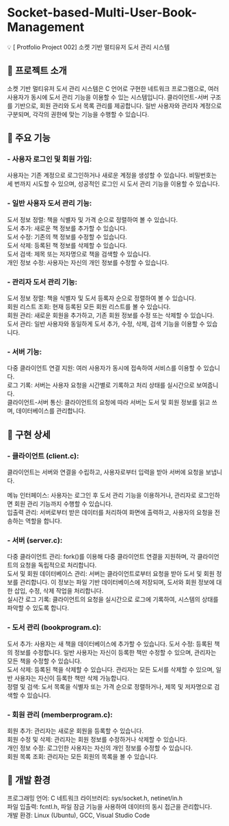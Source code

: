 # Socket-based-Multi-User-Book-Management
💡 [ Protfolio Project 002] 소켓 기반 멀티유저 도서 관리 시스템

## 📌 프로젝트 소개
소켓 기반 멀티유저 도서 관리 시스템은 C 언어로 구현한 네트워크 프로그램으로, 여러 사용자가 동시에 도서 관리 기능을 이용할 수 있는 시스템입니다. 클라이언트-서버 구조를 기반으로, 회원 관리와 도서 목록 관리를 제공합니다. 일반 사용자와 관리자 계정으로 구분되며, 각각의 권한에 맞는 기능을 수행할 수 있습니다.

## 📌 주요 기능
### - 사용자 로그인 및 회원 가입:
사용자는 기존 계정으로 로그인하거나 새로운 계정을 생성할 수 있습니다. 비밀번호는 세 번까지 시도할 수 있으며, 성공적인 로그인 시 도서 관리 기능을 이용할 수 있습니다.  

### - 일반 사용자 도서 관리 기능:
  도서 정보 정렬: 책을 식별자 및 가격 순으로 정렬하여 볼 수 있습니다.  
  도서 추가: 새로운 책 정보를 추가할 수 있습니다.  
  도서 수정: 기존의 책 정보를 수정할 수 있습니다.  
  도서 삭제: 등록된 책 정보를 삭제할 수 있습니다.  
  도서 검색: 제목 또는 저자명으로 책을 검색할 수 있습니다.  
  개인 정보 수정: 사용자는 자신의 개인 정보를 수정할 수 있습니다.  
  
### - 관리자 도서 관리 기능:
  도서 정보 정렬: 책을 식별자 및 도서 등록자 순으로 정렬하여 볼 수 있습니다.  
  회원 리스트 조회: 현재 등록된 모든 회원 리스트를 볼 수 있습니다.  
  회원 관리: 새로운 회원을 추가하고, 기존 회원 정보를 수정 또는 삭제할 수 있습니다.  
  도서 관리: 일반 사용자와 동일하게 도서 추가, 수정, 삭제, 검색 기능을 이용할 수 있습니다.  
  
### - 서버 기능:
  다중 클라이언트 연결 지원: 여러 사용자가 동시에 접속하여 서비스를 이용할 수 있습니다.  
  로그 기록: 서버는 사용자 요청을 시간별로 기록하고 처리 상태를 실시간으로 보여줍니다.  
  클라이언트-서버 통신: 클라이언트의 요청에 따라 서버는 도서 및 회원 정보를 읽고 쓰며, 데이터베이스를 관리합니다.  

## 📌 구현 상세
### - 클라이언트 (client.c):
  클라이언트는 서버와 연결을 수립하고, 사용자로부터 입력을 받아 서버에 요청을 보냅니다.

메뉴 인터페이스: 사용자는 로그인 후 도서 관리 기능을 이용하거나, 관리자로 로그인하면 회원 관리 기능까지 수행할 수 있습니다.  
입출력 관리: 서버로부터 받은 데이터를 처리하여 화면에 출력하고, 사용자의 요청을 전송하는 역할을 합니다.  

### - 서버 (server.c):
다중 클라이언트 관리: fork()를 이용해 다중 클라이언트 연결을 지원하며, 각 클라이언트의 요청을 독립적으로 처리합니다.  
도서 및 회원 데이터베이스 관리: 서버는 클라이언트로부터 요청을 받아 도서 및 회원 정보를 관리합니다. 이 정보는 파일 기반 데이터베이스에 저장되며, 도서와 회원 정보에 대한 삽입, 수정, 삭제 작업을 처리합니다.  
실시간 로그 기록: 클라이언트의 요청을 실시간으로 로그에 기록하여, 시스템의 상태를 파악할 수 있도록 합니다.  

### - 도서 관리 (bookprogram.c):
도서 추가: 사용자는 새 책을 데이터베이스에 추가할 수 있습니다.
도서 수정: 등록된 책의 정보를 수정합니다. 일반 사용자는 자신이 등록한 책만 수정할 수 있으며, 관리자는 모든 책을 수정할 수 있습니다.  
도서 삭제: 등록된 책을 삭제할 수 있습니다. 관리자는 모든 도서를 삭제할 수 있으며, 일반 사용자는 자신이 등록한 책만 삭제 가능합니다.  
정렬 및 검색: 도서 목록을 식별자 또는 가격 순으로 정렬하거나, 제목 및 저자명으로 검색할 수 있습니다.  

### - 회원 관리 (memberprogram.c):
회원 추가: 관리자는 새로운 회원을 등록할 수 있습니다.  
회원 수정 및 삭제: 관리자는 회원 정보를 수정하거나 삭제할 수 있습니다.  
개인 정보 수정: 로그인한 사용자는 자신의 개인 정보를 수정할 수 있습니다.  
회원 목록 조회: 관리자는 모든 회원의 목록을 볼 수 있습니다.  

## 📌 개발 환경
프로그래밍 언어: C
네트워크 라이브러리: sys/socket.h, netinet/in.h  
파일 입출력: fcntl.h, 파일 잠금 기능을 사용하여 데이터의 동시 접근을 관리합니다.  
개발 환경: Linux (Ubuntu), GCC, Visual Studio Code  
